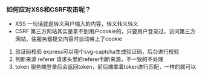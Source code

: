 ### 如何应对XSS和CSRF攻击呢？
- XSS
一句话就是转义用户输入的内容，转义转义转义
- CSRF
第三方网站其实是拿不到用户cookie的，只要用户登录过，访问第三方网站，往服务器提交内容时自动带上了cookie

1. 验证码校验
    express可以用个svg-captcha生成验证码，后台进行校验
2. 判断来源 referer
    请求头里的referer判断来源，不一致的不处理
3. token
    服务端登录后会返回token，前后端拿着token进行匹配，一样的就可以
